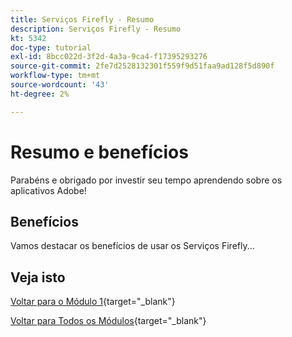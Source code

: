 ```yaml
---
title: Serviços Firefly - Resumo
description: Serviços Firefly - Resumo
kt: 5342
doc-type: tutorial
exl-id: 8bcc022d-3f2d-4a3a-9ca4-f17395293276
source-git-commit: 2fe7d2528132301f559f9d51faa9ad128f5d890f
workflow-type: tm+mt
source-wordcount: '43'
ht-degree: 2%

---
```


# Resumo e benefícios

Parabéns e obrigado por investir seu tempo aprendendo sobre os aplicativos Adobe!

## Benefícios

Vamos destacar os benefícios de usar os Serviços Firefly...


## Veja isto


[Voltar para o Módulo 1](./firefly-services.md){target="_blank"}

[Voltar para Todos os Módulos](../../../overview.md){target="_blank"}
